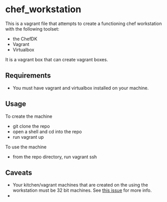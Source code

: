 # chef_workstation
This is a vagrant file that attempts to create a functioning chef workstation with the following toolset:
* the ChefDK
* Vagrant
* Virtualbox

It is a vagrant box that can create vagrant boxes.

## Requirements
* You must have vagrant and virtualbox installed on your machine.

## Usage
To create the machine
* git clone the repo
* open a shell and cd into the repo
* run vagrant up

To use the machine
* from the repo directory, run vagrant ssh

## Caveats
* Your kitchen/vagrant machines that are created on the using the workstation must be 32 bit machines.  See [this issue](https://github.com/Varying-Vagrant-Vagrants/VVV/issues/375) for more info.
* 
